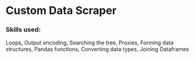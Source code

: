 # Custom Data Scraper
### Skills used:
Loops, Output encoding, Searching the tree, Proxies, Forming  data structures, Pandas functions, Converting data types, Joining Dataframes
